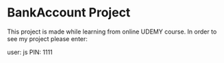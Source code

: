 # BankAccount Project

This project is made while learning from online UDEMY course.
In order to see my project please enter:

user: js
PIN: 1111
